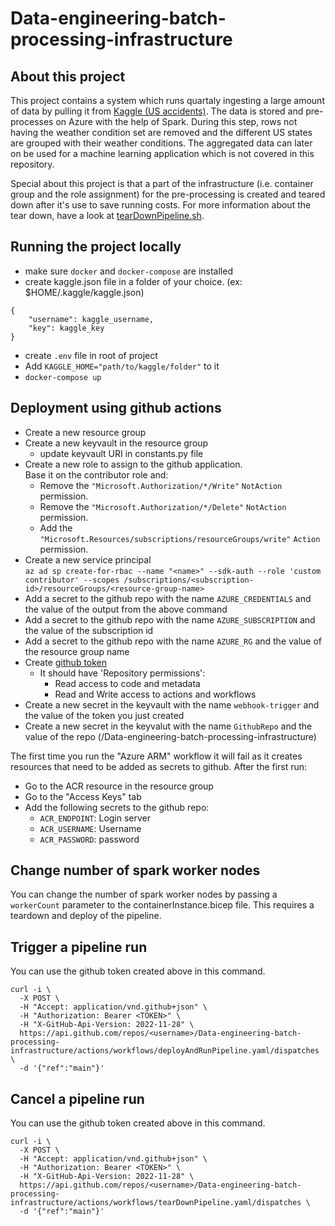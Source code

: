 # Data-engineering-batch-processing-infrastructure
## About this project
This project contains a system which runs quartaly ingesting a large amount of data by pulling it from [Kaggle (US accidents)](https://www.kaggle.com/datasets/sobhanmoosavi/us-accidents). The data is stored and pre-processes on Azure with the help of Spark. During this step, rows not having the weather condition set are removed and the different US states are grouped with their weather conditions. The aggregated data can later on be used for a machine learning application which is not covered in this repository.

Special about this project is that a part of the infrastructure (i.e. container group and the role assignment) for the pre-processing is created and teared down after it's use to save running costs. For more information about the tear down, have a look at [tearDownPipeline.sh](https://github.com/carolineRe13/Data-engineering-batch-processing-infrastructure/blob/main/devops/tearDownPipeline.sh).

## Running the project locally
- make sure `docker` and `docker-compose` are installed
- create kaggle.json file in a folder of your choice. (ex: $HOME/.kaggle/kaggle.json)
```
{
    "username": kaggle_username,
    "key": kaggle_key
}
```
- create `.env` file in root of project
- Add `KAGGLE_HOME="path/to/kaggle/folder"` to it
- `docker-compose up`

## Deployment using github actions
- Create a new resource group
- Create a new keyvault in the resource group
  - update keyvault URI in constants.py file
- Create a new role to assign to the github application.  
  Base it on the contributor role and:
  - Remove the `"Microsoft.Authorization/*/Write"` `NotAction` permission.
  - Remove the `"Microsoft.Authorization/*/Delete"` `NotAction` permission.
  - Add the `"Microsoft.Resources/subscriptions/resourceGroups/write"` `Action` permission.
- Create a new service principal  
  `az ad sp create-for-rbac --name "<name>" --sdk-auth --role 'custom contributor' --scopes /subscriptions/<subscription-id>/resourceGroups/<resource-group-name>`  
- Add a secret to the github repo with the name `AZURE_CREDENTIALS` and the value of the output from the above command 
- Add a secret to the github repo with the name `AZURE_SUBSCRIPTION` and the value of the subscription id
- Add a secret to the github repo with the name `AZURE_RG` and the value of the resource group name
- Create [github token](https://docs.github.com/en/authentication/keeping-your-account-and-data-secure/creating-a-personal-access-token)
  - It should have 'Repository permissions':
    - Read access to code and metadata
    - Read and Write access to actions and workflows
- Create a new secret in the keyvault with the name `webhook-trigger` and the value of the token you just created
- Create a new secret in the keyvalut with the name `GithubRepo` and the value of the repo (<username>/Data-engineering-batch-processing-infrastructure)

The first time you run the "Azure ARM" workflow it will fail as it creates resources that need to be added as secrets to github.
After the first run:
- Go to the ACR resource in the resource group
- Go to the "Access Keys" tab
- Add the following secrets to the github repo:
  - `ACR_ENDPOINT`: Login server
  - `ACR_USERNAME`: Username
  - `ACR_PASSWORD`: password

## Change number of spark worker nodes
You can change the number of spark worker nodes by passing a `workerCount` parameter to the containerInstance.bicep file. This requires a teardown and deploy of the pipeline.

## Trigger a pipeline run
You can use the github token created above in this command.
```
curl -i \
  -X POST \  
  -H "Accept: application/vnd.github+json" \
  -H "Authorization: Bearer <TOKEN>" \
  -H "X-GitHub-Api-Version: 2022-11-28" \
  https://api.github.com/repos/<username>/Data-engineering-batch-processing-infrastructure/actions/workflows/deployAndRunPipeline.yaml/dispatches \
  -d '{"ref":"main"}'
```

## Cancel a pipeline run
You can use the github token created above in this command.
```
curl -i \
  -X POST \
  -H "Accept: application/vnd.github+json" \
  -H "Authorization: Bearer <TOKEN>" \
  -H "X-GitHub-Api-Version: 2022-11-28" \
  https://api.github.com/repos/<username>/Data-engineering-batch-processing-infrastructure/actions/workflows/tearDownPipeline.yaml/dispatches \
  -d '{"ref":"main"}'
```
